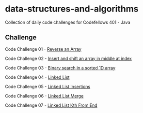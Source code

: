 # data-structures-and-algorithms
Collection of daily code challenges for Codefellows 401 - Java

## Challenge
Code Challenge 01 - [Reverse an Array](assets/challenge_readmes/ArrayReverse.md)

Code Challenge 02 - [Insert and shift an array in middle at index](assets/challenge_readmes/ArrayShift.md)

Code Challenge 03 - [Binary search in a sorted 1D array](assets/challenge_readmes/BinarySearch.md)

Code Challenge 04 - [Linked List](assets/challenge_readmes/LinkedList.md)

Code Challenge 05 - [Linked List Insertions](assets/challenge_readmes/LinkedListInsertion.md)

Code Challenge 06 - [Linked List Merge](assets/challenge_readmes/ll_merge.md)

Code Challenge 07 - [Linked List Kth From End](assets/challenge_readmes/ll_kth_from_end.md)



